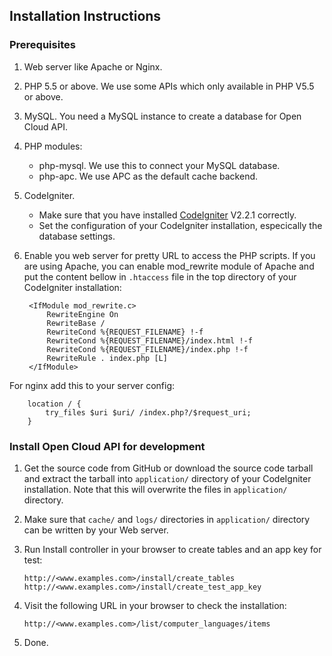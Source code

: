 ## Installation Instructions

### Prerequisites

1.	Web server like Apache or Nginx.
1.	PHP 5.5 or above. We use some APIs which only available in PHP V5.5 or above.
1.	MySQL. You need a MySQL instance to create a database for Open Cloud API.
1.	PHP modules:
	* php-mysql. We use this to connect your MySQL database.
	* php-apc. We use APC as the default cache backend.
1.	CodeIgniter.
	* Make sure that you have installed [CodeIgniter](http://www.codeigniter.com) V2.2.1 correctly.
	* Set the configuration of your CodeIgniter installation, especically the database settings.

1. Enable you web server for pretty URL to access the PHP scripts. If you are using Apache, you can enable mod_rewrite module of Apache and put the content bellow in `.htaccess` file in the top directory of your CodeIgniter installation:

		<IfModule mod_rewrite.c>
			RewriteEngine On
			RewriteBase /
			RewriteCond %{REQUEST_FILENAME} !-f
			RewriteCond %{REQUEST_FILENAME}/index.html !-f
			RewriteCond %{REQUEST_FILENAME}/index.php !-f
			RewriteRule . index.php [L]
		</IfModule>
For nginx add this to your server config:

 		location / {
        	try_files $uri $uri/ /index.php?/$request_uri;
        }
        
### Install Open Cloud API for development

1.	Get the source code from GitHub or download the source code tarball and extract the tarball into `application/` directory of your CodeIgniter installation. Note that this will overwrite the files in `application/` directory.
1.	Make sure that `cache/` and `logs/` directories in `application/` directory can be written by your Web server.
1.	Run Install controller in your browser to create tables and an app key for test:

		http://<www.examples.com>/install/create_tables
		http://<www.examples.com>/install/create_test_app_key

1.	Visit the following URL in your browser to check the installation:

		http://<www.examples.com>/list/computer_languages/items

1.	Done.

